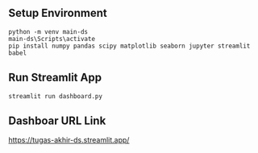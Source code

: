 ## **Setup Environment**
```
python -m venv main-ds
main-ds\Scripts\activate
pip install numpy pandas scipy matplotlib seaborn jupyter streamlit babel
```

## **Run Streamlit App**
```
streamlit run dashboard.py
```

## **Dashboar URL Link**
https://tugas-akhir-ds.streamlit.app/